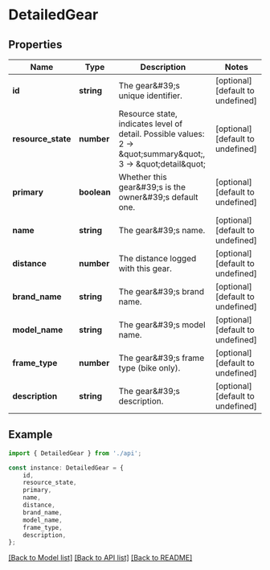 # DetailedGear


## Properties

Name | Type | Description | Notes
------------ | ------------- | ------------- | -------------
**id** | **string** | The gear\&#39;s unique identifier. | [optional] [default to undefined]
**resource_state** | **number** | Resource state, indicates level of detail. Possible values: 2 -&gt; \&quot;summary\&quot;, 3 -&gt; \&quot;detail\&quot; | [optional] [default to undefined]
**primary** | **boolean** | Whether this gear\&#39;s is the owner\&#39;s default one. | [optional] [default to undefined]
**name** | **string** | The gear\&#39;s name. | [optional] [default to undefined]
**distance** | **number** | The distance logged with this gear. | [optional] [default to undefined]
**brand_name** | **string** | The gear\&#39;s brand name. | [optional] [default to undefined]
**model_name** | **string** | The gear\&#39;s model name. | [optional] [default to undefined]
**frame_type** | **number** | The gear\&#39;s frame type (bike only). | [optional] [default to undefined]
**description** | **string** | The gear\&#39;s description. | [optional] [default to undefined]

## Example

```typescript
import { DetailedGear } from './api';

const instance: DetailedGear = {
    id,
    resource_state,
    primary,
    name,
    distance,
    brand_name,
    model_name,
    frame_type,
    description,
};
```

[[Back to Model list]](../README.md#documentation-for-models) [[Back to API list]](../README.md#documentation-for-api-endpoints) [[Back to README]](../README.md)
